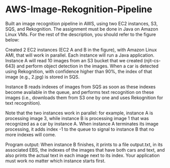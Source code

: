 # AWS-Image-Rekognition-Pipeline


Built an image recognition pipeline in AWS, using two EC2 instances, S3, SQS,
and Rekognition. The assignment must be done in Java on Amazon Linux VMs. For the rest of the
description, you should refer to the figure below:



Created 2 EC2 instances (EC2 A and B in the figure), with Amazon Linux AMI, that will work
in parallel. Each instance will run a Java application. Instance A will read 10 images from an S3 bucket that
we created (njit-cs-643) and perform object detection in the images. When a car is detected using
Rekognition, with confidence higher than 90%, the index of that image (e.g., 2.jpg) is stored in SQS.

Instance B reads indexes of images from SQS as soon as these indexes become available in the queue, and
performs text recognition on these images (i.e., downloads them from S3 one by one and uses Rekognition
for text recognition). 

Note that the two instances work in parallel: for example, instance A is processing
image 3, while instance B is processing image 1 that was recognized as a car by instance A. When instance
A terminates its image processing, it adds index -1 to the queue to signal to instance B that no more indexes
will come. 

Program output: When instance B finishes, it prints to a file output.txt, in its associated EBS,
the indexes of the images that have both cars and text, and also prints the actual text in each image next to
its index. Your application must work no matter which instance starts first.
